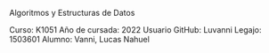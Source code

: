 Algoritmos y Estructuras de Datos

Curso: K1051
Año de cursada: 2022
Usuario GitHub: Luvanni
Legajo: 1503601
Alumno: Vanni, Lucas Nahuel
